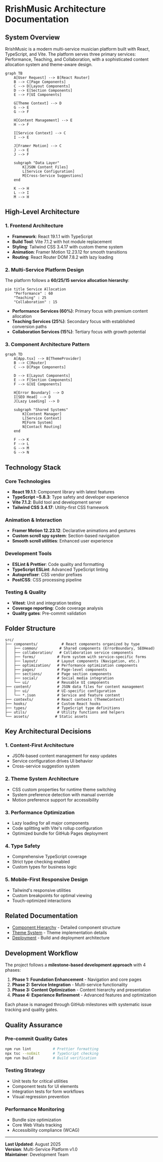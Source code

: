 # RrishMusic Architecture Documentation

## System Overview

RrishMusic is a modern multi-service musician platform built with React, TypeScript, and Vite. The platform serves three primary services: Performance, Teaching, and Collaboration, with a sophisticated content allocation system and theme-aware design.

```mermaid
graph TB
    A[User Request] --> B[React Router]
    B --> C[Page Components]
    C --> D[Layout Components]
    D --> E[Section Components]
    E --> F[UI Components]
    
    G[Theme Context] --> D
    G --> E
    G --> F
    
    H[Content Management] --> E
    H --> F
    
    I[Service Context] --> C
    I --> E
    
    J[Framer Motion] --> C
    J --> E
    J --> F
    
    subgraph "Data Layer"
        K[JSON Content Files]
        L[Service Configuration]
        M[Cross-Service Suggestions]
    end
    
    K --> H
    L --> I
    M --> H
```

## High-Level Architecture

### 1. **Frontend Architecture**
- **Framework**: React 19.1.1 with TypeScript
- **Build Tool**: Vite 7.1.2 with hot module replacement
- **Styling**: Tailwind CSS 3.4.17 with custom theme system
- **Animation**: Framer Motion 12.23.12 for smooth transitions
- **Routing**: React Router DOM 7.8.2 with lazy loading

### 2. **Multi-Service Platform Design**

The platform follows a **60/25/15 service allocation hierarchy**:

```mermaid
pie title Service Allocation
    "Performance" : 60
    "Teaching" : 25
    "Collaboration" : 15
```

- **Performance Services (60%)**: Primary focus with premium content allocation
- **Teaching Services (25%)**: Secondary focus with established conversion paths
- **Collaboration Services (15%)**: Tertiary focus with growth potential

### 3. **Component Architecture Pattern**

```mermaid
graph TD
    A[App.tsx] --> B[ThemeProvider]
    B --> C[Router]
    C --> D[Page Components]
    
    D --> E[Layout Components]
    E --> F[Section Components]
    F --> G[UI Components]
    
    H[Error Boundary] --> D
    I[SEO Head] --> D
    J[Lazy Loading] --> D
    
    subgraph "Shared Systems"
        K[Content Manager]
        L[Service Context]
        M[Form System]
        N[Contact Routing]
    end
    
    F --> K
    F --> L
    G --> M
    G --> N
```

## Technology Stack

### **Core Technologies**
- **React 19.1.1**: Component library with latest features
- **TypeScript ~5.8.3**: Type safety and developer experience
- **Vite 7.1.2**: Build tool and development server
- **Tailwind CSS 3.4.17**: Utility-first CSS framework

### **Animation & Interaction**
- **Framer Motion 12.23.12**: Declarative animations and gestures
- **Custom scroll spy system**: Section-based navigation
- **Smooth scroll utilities**: Enhanced user experience

### **Development Tools**
- **ESLint & Prettier**: Code quality and formatting
- **TypeScript ESLint**: Advanced TypeScript linting
- **Autoprefixer**: CSS vendor prefixes
- **PostCSS**: CSS processing pipeline

### **Testing & Quality**
- **Vitest**: Unit and integration testing
- **Coverage reporting**: Code coverage analysis
- **Quality gates**: Pre-commit validation

## Folder Structure

```
src/
├── components/           # React components organized by type
│   ├── common/          # Shared components (ErrorBoundary, SEOHead)
│   ├── collaboration/   # Collaboration service components
│   ├── forms/          # Form system with service-specific forms
│   ├── layout/         # Layout components (Navigation, etc.)
│   ├── optimization/   # Performance optimization components
│   ├── pages/          # Page-level components
│   ├── sections/       # Page section components
│   ├── social/         # Social media integration
│   └── ui/             # Reusable UI components
├── content/            # JSON data files for content management
│   ├── ui/             # UI-specific configuration
│   └── *.json          # Service and feature content
├── contexts/           # React contexts (ThemeContext)
├── hooks/              # Custom React hooks
├── types/              # TypeScript type definitions
├── utils/              # Utility functions and helpers
└── assets/            # Static assets
```

## Key Architectural Decisions

### 1. **Content-First Architecture**
- JSON-based content management for easy updates
- Service configuration drives UI behavior
- Cross-service suggestion system

### 2. **Theme System Architecture**
- CSS custom properties for runtime theme switching
- System preference detection with manual override
- Motion preference support for accessibility

### 3. **Performance Optimization**
- Lazy loading for all major components
- Code splitting with Vite's rollup configuration
- Optimized bundle for GitHub Pages deployment

### 4. **Type Safety**
- Comprehensive TypeScript coverage
- Strict type checking enabled
- Custom types for business logic

### 5. **Mobile-First Responsive Design**
- Tailwind's responsive utilities
- Custom breakpoints for optimal viewing
- Touch-optimized interactions

## Related Documentation

- [Component Hierarchy](./component-hierarchy.md) - Detailed component structure
- [Theme System](./theme-system.md) - Theme implementation details  
- [Deployment](./deployment.md) - Build and deployment architecture

## Development Workflow

The project follows a **milestone-based development approach** with 4 phases:

1. **Phase 1: Foundation Enhancement** - Navigation and core pages
2. **Phase 2: Service Integration** - Multi-service functionality
3. **Phase 3: Content Optimization** - Content hierarchy and presentation
4. **Phase 4: Experience Refinement** - Advanced features and optimization

Each phase is managed through GitHub milestones with systematic issue tracking and quality gates.

## Quality Assurance

### **Pre-commit Quality Gates**
```bash
npm run lint          # Prettier formatting
npx tsc --noEmit      # TypeScript checking
npm run build         # Build verification
```

### **Testing Strategy**
- Unit tests for critical utilities
- Component tests for UI elements
- Integration tests for form workflows
- Visual regression prevention

### **Performance Monitoring**
- Bundle size optimization
- Core Web Vitals tracking
- Accessibility compliance (WCAG)

---

**Last Updated**: August 2025  
**Version**: Multi-Service Platform v1.0  
**Maintainer**: Development Team